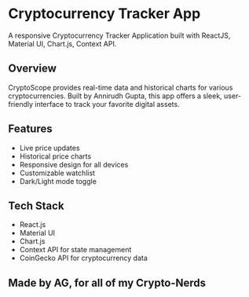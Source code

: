 # Cryptocurrency Tracker App
A responsive Cryptocurrency Tracker Application built with ReactJS, Material UI, Chart.js, Context API.

## Overview
CryptoScope provides real-time data and historical charts for various cryptocurrencies. Built by Annirudh Gupta, this app offers a sleek, user-friendly interface to track your favorite digital assets.

## Features
- Live price updates
- Historical price charts
- Responsive design for all devices
- Customizable watchlist
- Dark/Light mode toggle

## Tech Stack
- React.js
- Material UI
- Chart.js
- Context API for state management
- CoinGecko API for cryptocurrency data


## Made by AG, for all of my Crypto-Nerds 
